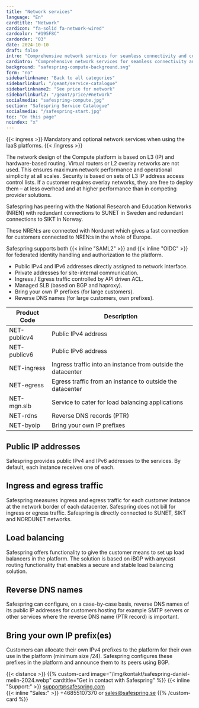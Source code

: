 ```yaml
---
title: "Network services"
language: "En"
cardtitle: "Network"
cardicon: "fa-solid fa-network-wired"
cardcolor: "#195F8C"
cardorder: "03"
date: 2024-10-10
draft: false
intro: "Comprehensive network services for seamless connectivity and control, including public/private IP addresses, secure traffic management, load balancing, and advanced options for large-scale users."
cardintro: "Comprehensive network services for seamless connectivity and control."
background: "safespring-compute-background.svg"
form: "no"
sidebarlinkname: "Back to all categories"
sidebarlinkurl: "/geant/service-catalogue"
sidebarlinkname2: "See price for network"
sidebarlinkurl2: "/geant/price/#network"
socialmedia: "safespring-compute.jpg"
section: "Safespring Service Catalogue"
socialmedia: "/safespring-start.jpg"
toc: "On this page"
noindex: "x"
---
```



{{< ingress >}}
Mandatory and optional network services when using the IaaS platforms.
{{< /ingress >}}

The network design of the Compute platform is based on L3 (IP) and hardware-based routing. Virtual routers or L2 overlay networks are not used. This ensures maximum network performance and operational simplicity at all scales. Security is based on sets of L3 IP address access control lists. If a customer requires overlay networks, they are free to deploy them – at less overhead and at higher performance than in competing provider solutions.

Safespring has peering with the National Research and Education Networks (NREN) with redundant connections to SUNET in Sweden and redundant connections to SIKT in Norway.

These NREN:s are connected with Nordunet which gives a fast connection for customers connected to NREN:s in the whole of Europe.

Safespring supports both {{< inline "SAML2" >}} and {{< inline "OIDC" >}} for federated identity handling and authorization to the platform.

- Public IPv4 and IPv6 addresses directly assigned to network interface.
- Private addresses for site-internal communication.
- Ingress / Egress traffic controlled by API driven ACL.
- Managed SLB (based on BGP and haproxy).
- Bring your own IP prefixes (for large customers).
- Reverse DNS names (for large customers, own prefixes).



| Product Code | Description                                                    |
|--------------|----------------------------------------------------------------|
| NET-publicv4 | Public IPv4 address                                            |
| NET-publicv6 | Public IPv6 address                                            |
| NET-ingress  | Ingress traffic into an   instance from outside the datacenter |
| NET-egress   | Egress traffic from an instance to outside the datacenter      |
| NET-mgn.slb  | Service to cater for load   balancing applications             |
| NET-rdns     | Reverse DNS records (PTR)                                      |
| NET-byoip    | Bring your own IP prefixes                                     |

## Public IP addresses
Safespring provides public IPv4 and IPv6 addresses to the services. By default, each instance receives one of each.
## Ingress and egress traffic
Safespring measures ingress and egress traffic for each customer instance at the network border of each datacenter. Safespring does not bill for ingress or egress traffic. Safespring is directly connected to SUNET, SIKT and NORDUNET networks.
## Load balancing
Safespring offers functionality to give the customer means to set up load balancers in the platform. The solution is based on iBGP with anycast routing functionality that enables a secure and stable load balancing solution.
## Reverse DNS names
Safespring can configure, on a case-by-case basis, reverse DNS names of its public IP addresses for customers hosting for example SMTP servers or other services where the reverse DNS name (PTR record) is important.
## Bring your own IP prefix(es)
Customers can allocate their own IPv4 prefixes to the platform for their own use in the platform (minimum size /24). Safespring configures these prefixes in the platform and announce them to its peers using BGP.


{{< distance >}}
{{% custom-card image="/img/kontakt/safespring-daniel-melin-2024.webp" cardtitle="Get in contact with Safespring" %}}
{{< inline "Support:" >}} support@safespring.com  
{{< inline "Sales:" >}} +46855107370 or sales@safespring.se
{{% /custom-card %}}

